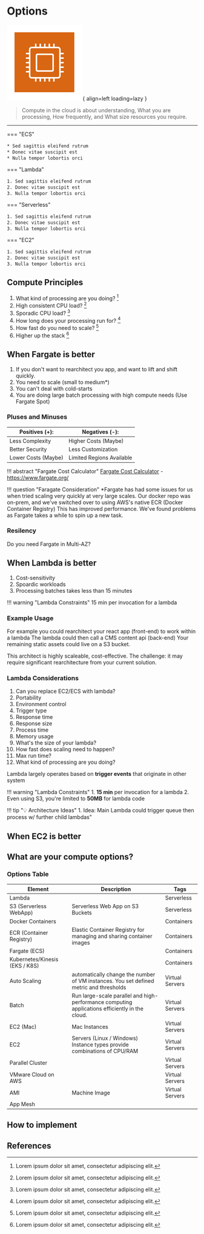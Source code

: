 # Options

![Compute Icon](Compute_light-bg.svg){ align=left loading=lazy }
> Compute in the cloud is about understanding, What you are processing, How frequently, and What size resources you require.

---

=== "ECS"

    * Sed sagittis eleifend rutrum
    * Donec vitae suscipit est
    * Nulla tempor lobortis orci

=== "Lambda"

    1. Sed sagittis eleifend rutrum
    2. Donec vitae suscipit est
    3. Nulla tempor lobortis orci

=== "Serverless"

    1. Sed sagittis eleifend rutrum
    2. Donec vitae suscipit est
    3. Nulla tempor lobortis orci

=== "EC2"

    1. Sed sagittis eleifend rutrum
    2. Donec vitae suscipit est
    3. Nulla tempor lobortis orci
## Compute Principles

1. What kind of processing are you doing? [^1]
2. High consistent CPU load? [^2]
3. Sporadic CPU load? [^3]
4. How long does your processing run for? [^4]
5. How fast do you need to scale? [^5]
6. Higher up the stack [^6]

[^1]: Lorem ipsum dolor sit amet, consectetur adipiscing elit.
[^2]: Lorem ipsum dolor sit amet, consectetur adipiscing elit.
[^3]: Lorem ipsum dolor sit amet, consectetur adipiscing elit.
[^4]: Lorem ipsum dolor sit amet, consectetur adipiscing elit.
[^5]: Lorem ipsum dolor sit amet, consectetur adipiscing elit.
[^6]: Lorem ipsum dolor sit amet, consectetur adipiscing elit.

## When Fargate is better

1. If you don't want to rearchitect you app, and want to lift and shift quickly.
2. You need to scale (small to medium*)
3. You can't deal with cold-starts
4. You are doing large batch processing with high compute needs (Use Fargate Spot)

### Pluses and Minuses

| Positives (+):      | Negatives (-):            |
| ------------------- | ------------------------- |
| Less Complexity     | Higher Costs (Maybe)      |
| Better Security     | Less Customization        |
| Lower Costs (Maybe) | Limited Regions Available |

!!! abstract "Fargate Cost Calculator"
    [Fargate Cost Calculator](https://www.fargate.org/) - https://www.fargate.org/

!!! question "Faragate Consideration"
    *Fargate has had some issues for us when tried scaling very quickly at very large scales.
    Our docker repo was on-prem, and we've switched over to using AWS's native ECR (Docker Container Registry)
    This has improved performance. We've found problems as Fargate takes a while to spin up a new task.

### Resilency

Do you need Fargate in Multi-AZ?

## When Lambda is better

1. Cost-sensitivity
2. Spoardic workloads
3. Processing batches takes less than 15 minutes


!!! warning "Lambda Constraints"
    15 min per invocation for a lambda

### Example Usage

For example you could rearchitect your react app (front-end) to work within a lambda
The lambda could then call a CMS content api (back-end)
Your remaining static assets could live on a S3 bucket.

This architect is highly scaleable, cost-effective.
The challenge: it may require significant rearchitecture from your current solution.

### Lambda Considerations

1. Can you replace EC2/ECS with lambda?
2. Portability
3. Environment control
4. Trigger type
5. Response time
6. Response size
7. Process time
8. Memory usage
9. What's the size of your lambda?
10. How fast does scaling need to happen?
11. Max run time?
12. What kind of processing are you doing?

Lambda largely operates based on **trigger events** that originate in other system

!!! warning "Lambda Constraints"
    1. **15 min** per invocation for a lambda
    2. Even using S3, you're limited to **50MB** for lambda code

!!! tip "💡 Architecture Ideas"
    1. Idea: Main Lambda could trigger queue then process w/ further child lambdas"

## When EC2 is better

## What are your compute options?

### Options Table

| Element                        | Description                                                                                      | Tags            |
| ------------------------------ | ------------------------------------------------------------------------------------------------ | --------------- |
| Lambda                         |                                                                                                  | Serverless      |
| S3 (Serverless WebApp)         | Serverless Web App on S3 Buckets                                                                 | Serverless      |
| Docker Containers              |                                                                                                  | Containers      |
| ECR (Container Registry)       | Elastic Container Registry for managing and sharing container images                             | Containers      |
| Fargate (ECS)                  |                                                                                                  | Containers      |
| Kubernetes/Kinesis (EKS / K8S) |                                                                                                  | Containers      |
| Auto Scaling                   | automatically change the number of VM instances. You set defined metric   and thresholds         | Virtual Servers |
| Batch                          | Run large-scale parallel and high-performance computing applications   efficiently in the cloud. | Virtual Servers |
| EC2 (Mac)                      | Mac Instances                                                                                    | Virtual Servers |
| EC2                            | Servers (Linux / Windows)      Instance types provide combinations of CPU/RAM                    | Virtual Servers |
| Parallel Cluster               |                                                                                                  | Virtual Servers |
| VMware Cloud on AWS            |                                                                                                  | Virtual Servers |
| AMI                            | Machine Image                                                                                    | Virtual Servers |
| App Mesh                       |                                                                                                  |                 |

## How to implement

## References